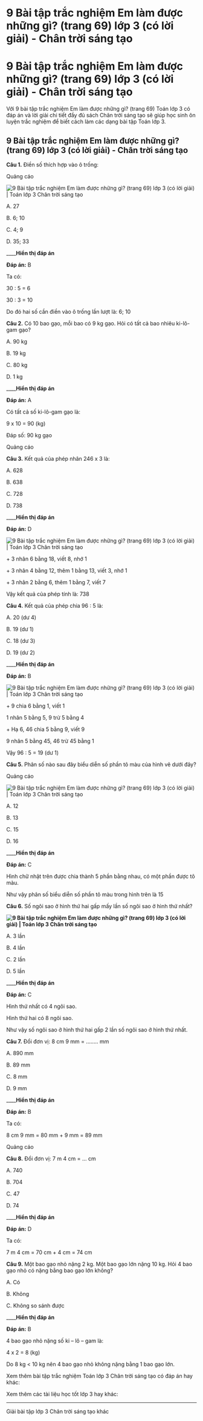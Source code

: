 # 9 Bài tập trắc nghiệm Em làm được những gì? (trang 69) lớp 3 (có lời giải) - Chân trời sáng tạo

# 9 Bài tập trắc nghiệm Em làm được những gì? (trang 69) lớp 3 (có lời giải) - Chân trời sáng tạo

Với 9 bài tập trắc nghiệm Em làm được những gì? (trang 69) Toán lớp 3 có đáp án và lời giải chi tiết đầy đủ sách Chân trời sáng tạo sẽ giúp học sinh ôn luyện trắc nghiệm để biết cách làm các dạng bài tập Toán lớp 3.

## 9 Bài tập trắc nghiệm Em làm được những gì? (trang 69) lớp 3 (có lời giải) - Chân trời sáng tạo

**Câu 1.** Điền số thích hợp vào ô trống:

Quảng cáo

![9 Bài tập trắc nghiệm Em làm được những gì? \(trang 69\) lớp 3 \(có lời giải\) | Toán lớp 3 Chân trời sáng tạo](https://vietjack.com/toan-3-ct/images/trac-nghiem-em-lam-duoc-nhung-gi-5-244766.PNG)

A. 27

B. 6; 10

C. 4; 9

D. 35; 33

____**Hiển thị đáp án**

**Đáp án:** B

Ta có: 

30 : 5 = 6

30 : 3 = 10

Do đó hai số cần điền vào ô trống lần lượt là: 6; 10

**Câu 2.** Có 10 bao gạo, mỗi bao có 9 kg gạo. Hỏi có tất cả bao nhiêu ki-lô-gam gạo?

A. 90 kg

B. 19 kg

C. 80 kg

D. 1 kg

____**Hiển thị đáp án**

**Đáp án:** A

Có tất cả số ki-lô-gam gạo là:

9 x 10 = 90 (kg)

Đáp số: 90 kg gạo 

Quảng cáo

**Câu 3.** Kết quả của phép nhân 246 x 3 là:

A. 628

B. 638

C. 728

D. 738

____**Hiển thị đáp án**

**Đáp án:** D

![9 Bài tập trắc nghiệm Em làm được những gì? \(trang 69\) lớp 3 \(có lời giải\) | Toán lớp 3 Chân trời sáng tạo](https://vietjack.com/toan-3-ct/images/trac-nghiem-em-lam-duoc-nhung-gi-5-244767.PNG)

\+ 3 nhân 6 bằng 18, viết 8, nhớ 1

\+ 3 nhân 4 bằng 12, thêm 1 bằng 13, viết 3, nhớ 1

\+ 3 nhân 2 bằng 6, thêm 1 bằng 7, viết 7

Vậy kết quả của phép tính là: 738

**Câu 4.** Kết quả của phép chia 96 : 5 là:

A. 20 (dư 4)

B. 19 (dư 1)

C. 18 (dư 3)

D. 19 (dư 2)

____**Hiển thị đáp án**

**Đáp án:** B

![9 Bài tập trắc nghiệm Em làm được những gì? \(trang 69\) lớp 3 \(có lời giải\) | Toán lớp 3 Chân trời sáng tạo](https://vietjack.com/toan-3-ct/images/trac-nghiem-em-lam-duoc-nhung-gi-5-244768.PNG)

\+ 9 chia 6 bằng 1, viết 1

1 nhân 5 bằng 5, 9 trừ 5 bằng 4

\+ Hạ 6, 46 chia 5 bằng 9, viết 9

9 nhân 5 bằng 45, 46 trừ 45 bằng 1

Vậy 96 : 5 = 19 (dư 1)

**Câu 5.** Phân số nào sau đây biểu diễn số phần tô màu của hình vẽ dưới đây?

Quảng cáo

![9 Bài tập trắc nghiệm Em làm được những gì? \(trang 69\) lớp 3 \(có lời giải\) | Toán lớp 3 Chân trời sáng tạo](https://vietjack.com/toan-3-ct/images/trac-nghiem-em-lam-duoc-nhung-gi-5-244769.PNG)

A. 12

B. 13

C. 15

D. 16  


____**Hiển thị đáp án**

**Đáp án:** C

Hình chữ nhật trên được chia thành 5 phần bằng nhau, có một phần được tô màu.

Như vậy phân số biểu diễn số phần tô màu trong hình trên là 15

**Câu 6.** Số ngôi sao ở hình thứ hai gấp mấy lần số ngôi sao ở hình thứ nhất?

**![9 Bài tập trắc nghiệm Em làm được những gì? \(trang 69\) lớp 3 \(có lời giải\) | Toán lớp 3 Chân trời sáng tạo](https://vietjack.com/toan-3-ct/images/trac-nghiem-em-lam-duoc-nhung-gi-5-244770.PNG)**

A. 3 lần

B. 4 lần

C. 2 lần

D. 5 lần

____**Hiển thị đáp án**

**Đáp án:** C

Hình thứ nhất có 4 ngôi sao.

Hình thứ hai có 8 ngôi sao.

Như vậy số ngôi sao ở hình thứ hai gấp 2 lần số ngôi sao ở hình thứ nhất.

**Câu 7.** Đổi đơn vị: 8 cm 9 mm = …….. mm

A. 890 mm

B. 89 mm

C. 8 mm

D. 9 mm

____**Hiển thị đáp án**

**Đáp án:** B

Ta có: 

8 cm 9 mm = 80 mm + 9 mm = 89 mm

Quảng cáo

**Câu 8.** Đổi đơn vị: 7 m 4 cm = … cm

A. 740

B. 704

C. 47

D. 74

____**Hiển thị đáp án**

**Đáp án:** D

Ta có: 

7 m 4 cm = 70 cm + 4 cm = 74 cm

**Câu 9.** Một bao gạo nhỏ nặng 2 kg. Một bao gạo lớn nặng 10 kg. Hỏi 4 bao gạo nhỏ có nặng bằng bao gạo lớn không?

A. Có

B. Không

C. Không so sánh được

____**Hiển thị đáp án**

**Đáp án:** B

4 bao gạo nhỏ nặng số ki – lô – gam là:

4 x 2 = 8 (kg)

Do 8 kg < 10 kg nên 4 bao gạo nhỏ không nặng bằng 1 bao gạo lớn.

Xem thêm bài tập trắc nghiệm Toán lớp 3 Chân trời sáng tạo có đáp án hay khác:

Xem thêm các tài liệu học tốt lớp 3 hay khác:

* * *

Giải bài tập lớp 3 Chân trời sáng tạo khác
